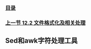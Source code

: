 ### [目录](https://github.com/Letitmiss/Linux-learning/blob/master/README.md)
### [上一节 12.2 文件格式化及相关处理 ](https://github.com/Letitmiss/Linux-learning/blob/master/blog/12.2regular.md)

## Sed和awk字符处理工具
